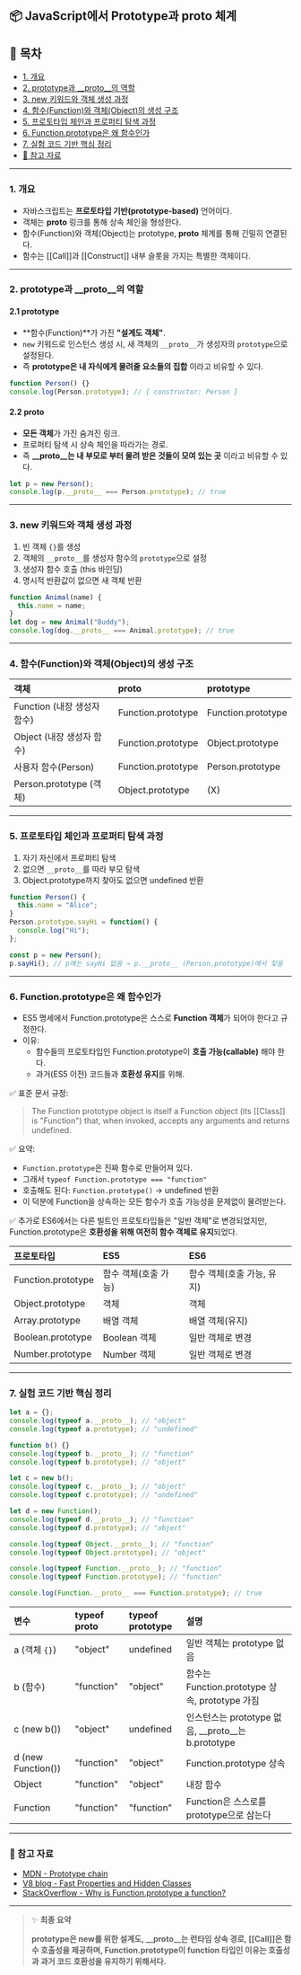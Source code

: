 ## 📦 JavaScript에서 Prototype과 __proto__ 체계

## 📌 목차

- [1. 개요](#1-개요)
- [2. prototype과 __proto__의 역할](#2-prototype과-__proto__의-역할)
- [3. new 키워드와 객체 생성 과정](#3-new-키워드와-객체-생성-과정)
- [4. 함수(Function)와 객체(Object)의 생성 구조](#4-함수function와-객체object의-생성-구조)
- [5. 프로토타입 체인과 프로퍼티 탐색 과정](#5-프로토타입-체인과-프로퍼티-탐색-과정)
- [6. Function.prototype은 왜 함수인가](#6-functionprototype은-왜-함수인가)
- [7. 실험 코드 기반 핵심 정리](#7-실험-코드-기반-핵심-정리)
- [📌 참고 자료](#-참고-자료)

---

### **1. 개요**

- 자바스크립트는 **프로토타입 기반(prototype-based)** 언어이다.
- 객체는 **__proto__** 링크를 통해 상속 체인을 형성한다.
- 함수(Function)와 객체(Object)는 prototype, __proto__ 체계를 통해 긴밀히 연결된다.
- 함수는 [[Call]]과 [[Construct]] 내부 슬롯을 가지는 특별한 객체이다.

---

### **2. prototype과 __proto__의 역할**

#### **2.1 prototype**

- **함수(Function)**가 가진 **"설계도 객체"**.
- `new` 키워드로 인스턴스 생성 시, 새 객체의 `__proto__`가 생성자의 `prototype`으로 설정된다.
- 즉 **prototype은 내 자식에게 물려줄 요소들의 집합** 이라고 비유할 수 있다.

```javascript
function Person() {}
console.log(Person.prototype); // { constructor: Person }
```

#### **2.2 __proto__**

- **모든 객체**가 가진 숨겨진 링크.
- 프로퍼티 탐색 시 상속 체인을 따라가는 경로.
- 즉 **__proto__는 내 부모로 부터 물려 받은 것들이 모여 있는 곳** 이라고 비유할 수 있다.

```javascript
let p = new Person();
console.log(p.__proto__ === Person.prototype); // true
```

---

### **3. new 키워드와 객체 생성 과정**

1. 빈 객체 `{}`를 생성
2. 객체의 `__proto__`를 생성자 함수의 `prototype`으로 설정
3. 생성자 함수 호출 (this 바인딩)
4. 명시적 반환값이 없으면 새 객체 반환

```javascript
function Animal(name) {
  this.name = name;
}
let dog = new Animal("Buddy");
console.log(dog.__proto__ === Animal.prototype); // true
```

---

### **4. 함수(Function)와 객체(Object)의 생성 구조**

| 객체 | __proto__ | prototype |
|:---|:---|:---|
| Function (내장 생성자 함수) | Function.prototype | Function.prototype |
| Object (내장 생성자 함수) | Function.prototype | Object.prototype |
| 사용자 함수(Person) | Function.prototype | Person.prototype |
| Person.prototype (객체) | Object.prototype | (X) |

---

### **5. 프로토타입 체인과 프로퍼티 탐색 과정**

1. 자기 자신에서 프로퍼티 탐색
2. 없으면 `__proto__`를 따라 부모 탐색
3. Object.prototype까지 찾아도 없으면 undefined 반환

```javascript
function Person() {
  this.name = "Alice";
}
Person.prototype.sayHi = function() {
  console.log("Hi");
};

const p = new Person();
p.sayHi(); // p에는 sayHi 없음 → p.__proto__ (Person.prototype)에서 찾음
```

---

### **6. Function.prototype은 왜 함수인가**

- ES5 명세에서 Function.prototype은 스스로 **Function 객체**가 되어야 한다고 규정한다.
- 이유:
  - 함수들의 프로토타입인 Function.prototype이 **호출 가능(callable)** 해야 한다.
  - 과거(ES5 이전) 코드들과 **호환성 유지**를 위해.

✅ 표준 문서 규정:
> The Function prototype object is itself a Function object (its [[Class]] is "Function") that, when invoked, accepts any arguments and returns undefined.

✅ 요약:
- `Function.prototype`은 진짜 함수로 만들어져 있다.
- 그래서 `typeof Function.prototype === "function"`
- 호출해도 된다: `Function.prototype()` → undefined 반환
- 이 덕분에 Function을 상속하는 모든 함수가 호출 가능성을 문제없이 물려받는다.

✅ 추가로 ES6에서는 다른 빌트인 프로토타입들은 "일반 객체"로 변경되었지만,
Function.prototype은 **호환성을 위해 여전히 함수 객체로 유지**되었다.

| 프로토타입 | ES5 | ES6 |
|:---|:---|:---|
| Function.prototype | 함수 객체(호출 가능) | 함수 객체(호출 가능, 유지) |
| Object.prototype | 객체 | 객체 |
| Array.prototype | 배열 객체 | 배열 객체(유지) |
| Boolean.prototype | Boolean 객체 | 일반 객체로 변경 |
| Number.prototype | Number 객체 | 일반 객체로 변경 |

---

### **7. 실험 코드 기반 핵심 정리**

```javascript
let a = {};
console.log(typeof a.__proto__); // "object"
console.log(typeof a.prototype); // "undefined"

function b() {}
console.log(typeof b.__proto__); // "function"
console.log(typeof b.prototype); // "object"

let c = new b();
console.log(typeof c.__proto__); // "object"
console.log(typeof c.prototype); // "undefined"

let d = new Function();
console.log(typeof d.__proto__); // "function"
console.log(typeof d.prototype); // "object"

console.log(typeof Object.__proto__); // "function"
console.log(typeof Object.prototype); // "object"

console.log(typeof Function.__proto__); // "function"
console.log(typeof Function.prototype); // "function"

console.log(Function.__proto__ === Function.prototype); // true
```

| 변수 | typeof __proto__ | typeof prototype | 설명 |
|:---|:---|:---|:---|
| a (객체 `{}`) | "object" | undefined | 일반 객체는 prototype 없음 |
| b (함수) | "function" | "object" | 함수는 Function.prototype 상속, prototype 가짐 |
| c (new b()) | "object" | undefined | 인스턴스는 prototype 없음, __proto__는 b.prototype |
| d (new Function()) | "function" | "object" | Function.prototype 상속 |
| Object | "function" | "object" | 내장 함수 |
| Function | "function" | "function" | Function은 스스로를 prototype으로 삼는다 |

---

### 📌 참고 자료

- [MDN - Prototype chain](https://developer.mozilla.org/en-US/docs/Web/JavaScript/Inheritance_and_the_prototype_chain)
- [V8 blog - Fast Properties and Hidden Classes](https://v8.dev/blog/fast-properties)
- [StackOverflow - Why is Function.prototype a function?](https://stackoverflow.com/questions/32928810/function-prototype-is-a-function)

---

> ✨ **최종 요약**
>
> **prototype은 new를 위한 설계도, __proto__는 런타임 상속 경로, [[Call]]은 함수 호출성을 제공하며, Function.prototype이 function 타입인 이유는 호출성과 과거 코드 호환성을 유지하기 위해서다.**

